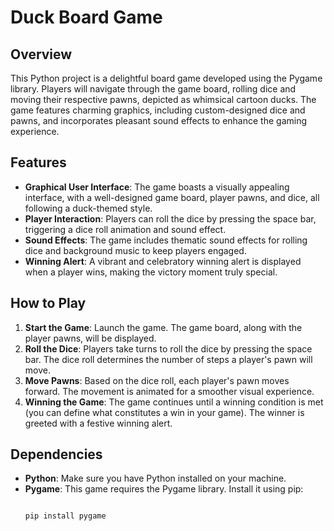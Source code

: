 # Duck Board Game

## Overview
This Python project is a delightful board game developed using the Pygame library. Players will navigate through the game board, rolling dice and moving their respective pawns, depicted as whimsical cartoon ducks. The game features charming graphics, including custom-designed dice and pawns, and incorporates pleasant sound effects to enhance the gaming experience.

## Features

- **Graphical User Interface**: The game boasts a visually appealing interface, with a well-designed game board, player pawns, and dice, all following a duck-themed style.
- **Player Interaction**: Players can roll the dice by pressing the space bar, triggering a dice roll animation and sound effect.
- **Sound Effects**: The game includes thematic sound effects for rolling dice and background music to keep players engaged.
- **Winning Alert**: A vibrant and celebratory winning alert is displayed when a player wins, making the victory moment truly special.

## How to Play

1. **Start the Game**: Launch the game. The game board, along with the player pawns, will be displayed.
2. **Roll the Dice**: Players take turns to roll the dice by pressing the space bar. The dice roll determines the number of steps a player's pawn will move.
3. **Move Pawns**: Based on the dice roll, each player's pawn moves forward. The movement is animated for a smoother visual experience.
4. **Winning the Game**: The game continues until a winning condition is met (you can define what constitutes a win in your game). The winner is greeted with a festive winning alert.

## Dependencies

- **Python**: Make sure you have Python installed on your machine.
- **Pygame**: This game requires the Pygame library. Install it using pip:
  ```bash
  
  pip install pygame
